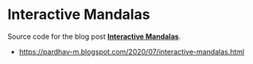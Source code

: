# Interactive Mandalas

Source code for the blog post **[Interactive Mandalas](https://pardhav-m.blogspot.com/2020/07/interactive-mandalas.html)**.

- https://pardhav-m.blogspot.com/2020/07/interactive-mandalas.html
